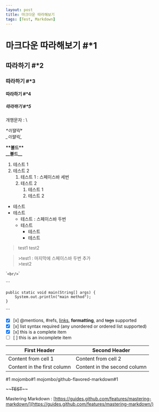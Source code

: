 ```yaml
---
layout: post
title: 마크다운 따라해보기
tags: [Test, Markdown]
---
```


# 마크다운 따라해보기 #*1
## 따라하기 #*2
### 따라하기 #*3
#### 따라하기 #*4
##### 따라하기 #*5


개행문자 : \\

*\*이탤릭\**\
_\_이탤릭\__


**\*\*볼드\*\***\
__\_\_볼드\_\___


1. 테스트 1
2. 테스트 2
   1. 테스트 1 : 스페이스바 세번
   2. 테스트 2
      1. 테스트 1
      2. 테스트 2

* 테스트
* 테스트
  * 테스트 : 스페이스바 두번
  * 테스트
    * 테스트
    * 테스트


> test1
> test2

> \>test1 : 마지막에 스페이스바 두번 추가  
> \>test2



\``<br/>`\`

\`\`\`
```
public static void main(String[] args) {
    System.out.println("main method");
}
```
\`\`\`

- [x] \[x\] @mentions, #refs, [links](), **formatting**, and <del>tags</del> supported   
- [x] \[x\] list syntax required (any unordered or ordered list supported)   
- [x] \[x\] this is a complete item   
- [ ] \[ \] this is an incomplete item

First Header | Second Header
------------ | -------------
Content from cell 1 | Content from cell 2
Content in the first column | Content in the second column

#1
mojombo#1
mojombo/github-flavored-markdown#1

\~\~~~TEST~~\~\~


Mastering Markdown : [https://guides.github.com/features/mastering-markdown/](https://guides.github.com/features/mastering-markdown/)


